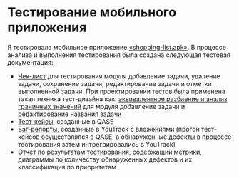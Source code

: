 # Тестирование мобильного приложения
Я тестировала мобильное приложение [«shopping-list.apk»](https://drive.google.com/file/d/1BEta0NqWVn_T54jboSk0naTaKNvVeVRf/view?usp=drive_link). В процессе анализа и выполнения тестирования была создана следующая тестовая документация:
- [Чек-лист](https://docs.google.com/spreadsheets/d/1NTm6tC82Q0pWXudD_ErM1DpvfLaPxcEPmmwHlrpM8t8/edit?usp=drive_link) для тестирования модуля добавление задачи, удаление задачи, сохранение задачи, редактирование задачи и отметки выполненной задачи. При проектировании тестов была применена такая техника тест-дизайна как: [эквивалентное разбиение и анализ граничных значений](https://docs.google.com/spreadsheets/d/1NTm6tC82Q0pWXudD_ErM1DpvfLaPxcEPmmwHlrpM8t8/edit?gid=1175754329#gid=1175754329) для модуля добавление задачи и редактирование названия задачи
- [Тест-кейсы](https://drive.google.com/file/d/1KA6z3Ojrrb1O2O3f3Sx9Gc0b35DESr2T/view?usp=drive_link), созданные в QASE
- [Баг-репорты](https://docs.google.com/spreadsheets/d/1mBrUdD-3LXLAwmOlvLM1Rmc0lYRzlvzb/edit?usp=drive_link&ouid=115232927574548240006&rtpof=true&sd=true), созданные в YouTrack с вложениями (прогон тест-кейсов осуществлялся в QASE, а обнаруженные дефекты в процессе тестирования затем интрегрировались в YouTrack)
- [Отчет по результатам тестирования](https://docs.google.com/document/d/1GjKqluUofwYJDov9CDM4o0BPTsKxE0ks/edit?usp=sharing&ouid=115232927574548240006&rtpof=true&sd=true), содержащий метрики, диаграммы по количеству обнаруженных дефектов и их классификация по приоритетам
